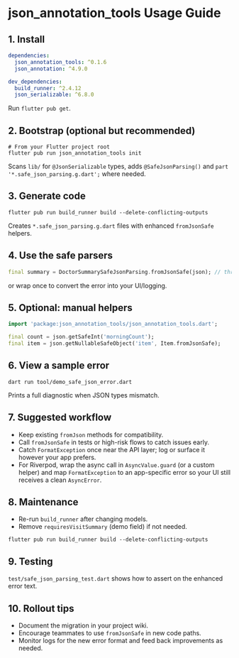 # json_annotation_tools Usage Guide

## 1. Install

```yaml
dependencies:
  json_annotation_tools: ^0.1.6
  json_annotation: ^4.9.0

dev_dependencies:
  build_runner: ^2.4.12
  json_serializable: ^6.8.0
```

Run `flutter pub get`.

## 2. Bootstrap (optional but recommended)
```
# From your Flutter project root
flutter pub run json_annotation_tools init
```
Scans `lib/` for `@JsonSerializable` types, adds `@SafeJsonParsing()` and
`part '*.safe_json_parsing.g.dart';` where needed.

## 3. Generate code
```
flutter pub run build_runner build --delete-conflicting-outputs
```
Creates `*.safe_json_parsing.g.dart` files with enhanced `fromJsonSafe` helpers.

## 4. Use the safe parsers

```dart
final summary = DoctorSummarySafeJsonParsing.fromJsonSafe(json); // throws detailed FormatException
```

or wrap once to convert the error into your UI/logging.

## 5. Optional: manual helpers

```dart
import 'package:json_annotation_tools/json_annotation_tools.dart';

final count = json.getSafeInt('morningCount');
final item = json.getNullableSafeObject('item', Item.fromJsonSafe);
```

## 6. View a sample error
```
dart run tool/demo_safe_json_error.dart
```
Prints a full diagnostic when JSON types mismatch.

## 7. Suggested workflow
- Keep existing `fromJson` methods for compatibility.
- Call `fromJsonSafe` in tests or high-risk flows to catch issues early.
- Catch `FormatException` once near the API layer; log or surface it however your app prefers.
- For Riverpod, wrap the async call in `AsyncValue.guard` (or a custom helper) and map
  `FormatException` to an app-specific error so your UI still receives a clean `AsyncError`.

## 8. Maintenance
- Re-run `build_runner` after changing models.
- Remove `requiresVisitSummary` (demo field) if not needed.
```
flutter pub run build_runner build --delete-conflicting-outputs
```

## 9. Testing

`test/safe_json_parsing_test.dart` shows how to assert on the enhanced error text.

## 10. Rollout tips
- Document the migration in your project wiki.
- Encourage teammates to use `fromJsonSafe` in new code paths.
- Monitor logs for the new error format and feed back improvements as needed.
